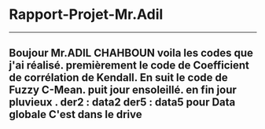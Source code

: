 # Rapport-Projet-Mr.Adil
---
Boujour Mr.ADIL CHAHBOUN voila  les codes que j'ai réalisé.
premièrement le code de Coefficient de corrélation de Kendall.
En suit le code de Fuzzy C-Mean. 
puit  jour ensoleillé.
en fin jour pluvieux .
der2 : data2
der5 : data5
pour Data globale C'est dans le drive
---
